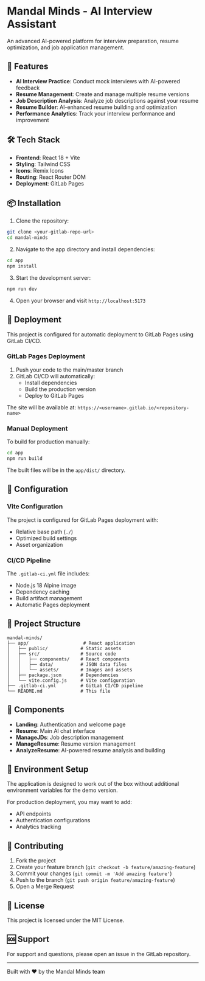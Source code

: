 # Mandal Minds - AI Interview Assistant

An advanced AI-powered platform for interview preparation, resume optimization, and job application management.

## 🚀 Features

- **AI Interview Practice**: Conduct mock interviews with AI-powered feedback
- **Resume Management**: Create and manage multiple resume versions
- **Job Description Analysis**: Analyze job descriptions against your resume
- **Resume Builder**: AI-enhanced resume building and optimization
- **Performance Analytics**: Track your interview performance and improvement

## 🛠️ Tech Stack

- **Frontend**: React 18 + Vite
- **Styling**: Tailwind CSS
- **Icons**: Remix Icons
- **Routing**: React Router DOM
- **Deployment**: GitLab Pages

## 📦 Installation

1. Clone the repository:
```bash
git clone <your-gitlab-repo-url>
cd mandal-minds
```

2. Navigate to the app directory and install dependencies:
```bash
cd app
npm install
```

3. Start the development server:
```bash
npm run dev
```

4. Open your browser and visit `http://localhost:5173`

## 🚀 Deployment

This project is configured for automatic deployment to GitLab Pages using GitLab CI/CD.

### GitLab Pages Deployment

1. Push your code to the main/master branch
2. GitLab CI/CD will automatically:
   - Install dependencies
   - Build the production version
   - Deploy to GitLab Pages

The site will be available at: `https://<username>.gitlab.io/<repository-name>`

### Manual Deployment

To build for production manually:

```bash
cd app
npm run build
```

The built files will be in the `app/dist/` directory.

## 🔧 Configuration

### Vite Configuration

The project is configured for GitLab Pages deployment with:
- Relative base path (`./`)
- Optimized build settings
- Asset organization

### CI/CD Pipeline

The `.gitlab-ci.yml` file includes:
- Node.js 18 Alpine image
- Dependency caching
- Build artifact management
- Automatic Pages deployment

## 📁 Project Structure

```
mandal-minds/
├── app/                    # React application
│   ├── public/            # Static assets
│   ├── src/               # Source code
│   │   ├── components/    # React components
│   │   ├── data/          # JSON data files
│   │   └── assets/        # Images and assets
│   ├── package.json       # Dependencies
│   └── vite.config.js     # Vite configuration
├── .gitlab-ci.yml         # GitLab CI/CD pipeline
└── README.md              # This file
```

## 🎨 Components

- **Landing**: Authentication and welcome page
- **Resume**: Main AI chat interface
- **ManageJDs**: Job description management
- **ManageResume**: Resume version management
- **AnalyzeResume**: AI-powered resume analysis and building

## 🔐 Environment Setup

The application is designed to work out of the box without additional environment variables for the demo version.

For production deployment, you may want to add:
- API endpoints
- Authentication configurations
- Analytics tracking

## 🤝 Contributing

1. Fork the project
2. Create your feature branch (`git checkout -b feature/amazing-feature`)
3. Commit your changes (`git commit -m 'Add amazing feature'`)
4. Push to the branch (`git push origin feature/amazing-feature`)
5. Open a Merge Request

## 📝 License

This project is licensed under the MIT License.

## 🆘 Support

For support and questions, please open an issue in the GitLab repository.

---

Built with ❤️ by the Mandal Minds team


